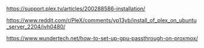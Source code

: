 https://support.plex.tv/articles/200288586-installation/

https://www.reddit.com/r/PleX/comments/yp13yb/install_of_plex_on_ubuntu_server_2204/ivh0480/

https://www.wundertech.net/how-to-set-up-gpu-passthrough-on-proxmox/